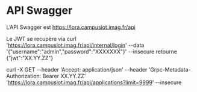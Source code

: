 # API Swagger
L’API Swagger est https://lora.campusiot.imag.fr/api 

Le JWT se recupère via
curl 'https://lora.campusiot.imag.fr/api/internal/login' --data '{"username":"admin","password":"XXXXXXX"}' --insecure
retourne
{"jwt":"XX.YY.ZZ"}

curl -X GET --header 'Accept: application/json' --header 'Grpc-Metadata-Authorization: Bearer XX.YY.ZZ' 'https://lora.campusiot.imag.fr/api/applications?limit=9999'  --insecure

